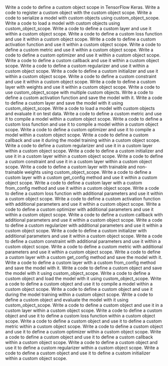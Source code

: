 Write a code to define a custom object scope in TensorFlow Keras.
Write a code to register a custom object with the custom object scope.
Write a code to serialize a model with custom objects using custom_object_scope.
Write a code to load a model with custom objects using custom_object_scope.
Write a code to define a custom layer and use it within a custom object scope.
Write a code to define a custom loss function and use it within a custom object scope.
Write a code to define a custom activation function and use it within a custom object scope.
Write a code to define a custom metric and use it within a custom object scope.
Write a code to define a custom optimizer and use it within a custom object scope.
Write a code to define a custom callback and use it within a custom object scope.
Write a code to define a custom regularizer and use it within a custom object scope.
Write a code to define a custom initializer and use it within a custom object scope.
Write a code to define a custom constraint and use it within a custom object scope.
Write a code to define a custom layer with weights and use it within a custom object scope.
Write a code to use custom_object_scope with multiple custom objects.
Write a code to define a custom activation function and save the model with it.
Write a code to define a custom layer and save the model with it using custom_object_scope.
Write a code to load a model with custom objects and evaluate it on test data.
Write a code to define a custom metric and use it to compile a model within a custom object scope.
Write a code to define a custom loss function and use it to compile a model within a custom object scope.
Write a code to define a custom optimizer and use it to compile a model within a custom object scope.
Write a code to define a custom callback and use it during the model training within a custom object scope.
Write a code to define a custom regularizer and use it in a custom layer within a custom object scope.
Write a code to define a custom initializer and use it in a custom layer within a custom object scope.
Write a code to define a custom constraint and use it in a custom layer within a custom object scope.
Write a code to define a custom layer with trainable and non-trainable weights using custom_object_scope.
Write a code to define a custom layer with a custom get_config method and use it within a custom object scope.
Write a code to define a custom layer with a custom from_config method and use it within a custom object scope.
Write a code to define a custom loss function with additional parameters and use it within a custom object scope.
Write a code to define a custom activation function with additional parameters and use it within a custom object scope.
Write a code to define a custom optimizer with additional parameters and use it within a custom object scope.
Write a code to define a custom callback with additional parameters and use it within a custom object scope.
Write a code to define a custom regularizer with additional parameters and use it within a custom object scope.
Write a code to define a custom initializer with additional parameters and use it within a custom object scope.
Write a code to define a custom constraint with additional parameters and use it within a custom object scope.
Write a code to define a custom metric with additional parameters and use it within a custom object scope.
Write a code to define a custom layer with a custom get_config method and save the model with it.
Write a code to define a custom layer with a custom from_config method and save the model with it.
Write a code to define a custom object and save the model with it using custom_object_scope.
Write a code to define a custom object and load the model with it using custom_object_scope.
Write a code to define a custom object and use it to compile a model within a custom object scope.
Write a code to define a custom object and use it during the model training within a custom object scope.
Write a code to define a custom object and evaluate the model with it using custom_object_scope.
Write a code to define a custom object and use it in a custom layer within a custom object scope.
Write a code to define a custom object and use it to define a custom loss function within a custom object scope.
Write a code to define a custom object and use it to define a custom metric within a custom object scope.
Write a code to define a custom object and use it to define a custom optimizer within a custom object scope.
Write a code to define a custom object and use it to define a custom callback within a custom object scope.
Write a code to define a custom object and use it to define a custom regularizer within a custom object scope.
Write a code to define a custom object and use it to define a custom initializer within a custom object scope.